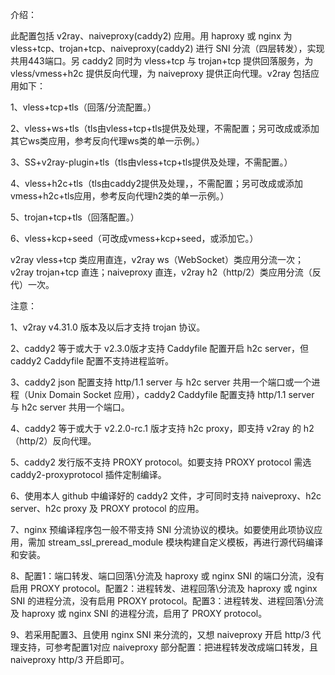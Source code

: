 介绍：

此配置包括 v2ray、naiveproxy(caddy2) 应用。用 haproxy 或 nginx 为 vless+tcp、trojan+tcp、naiveproxy(caddy2) 进行 SNI 分流（四层转发），实现共用443端口。另 caddy2 同时为 vless+tcp 与 trojan+tcp 提供回落服务，为 vless/vmess+h2c 提供反向代理，为 naiveproxy 提供正向代理。v2ray 包括应用如下：

1、vless+tcp+tls（回落/分流配置。）

2、vless+ws+tls（tls由vless+tcp+tls提供及处理，不需配置；另可改成或添加其它ws类应用，参考反向代理ws类的单一示例。）

3、SS+v2ray-plugin+tls（tls由vless+tcp+tls提供及处理，不需配置。）

4、vless+h2c+tls（tls由caddy2提供及处理，，不需配置；另可改成或添加vmess+h2c+tls应用，参考反向代理h2类的单一示例。）

5、trojan+tcp+tls（回落配置。）

6、vless+kcp+seed（可改成vmess+kcp+seed，或添加它。）

v2ray vless+tcp 类应用直连，v2ray ws（WebSocket）类应用分流一次；v2ray trojan+tcp 直连；naiveproxy 直连，v2ray h2（http/2）类应用分流（反代）一次。

注意：

1、v2ray v4.31.0 版本及以后才支持 trojan 协议。 

2、caddy2 等于或大于 v2.3.0版才支持 Caddyfile 配置开启 h2c server，但 caddy2 Caddyfile 配置不支持进程监听。

3、caddy2 json 配置支持 http/1.1 server 与 h2c server 共用一个端口或一个进程（Unix Domain Socket 应用），caddy2 Caddyfile 配置支持 http/1.1 server 与 h2c server 共用一个端口。

4、caddy2 等于或大于 v2.2.0-rc.1 版才支持 h2c proxy，即支持 v2ray 的 h2（http/2）反向代理。

5、caddy2 发行版不支持 PROXY protocol。如要支持 PROXY protocol 需选 caddy2-proxyprotocol 插件定制编译。

6、使用本人 github 中编译好的 caddy2 文件，才可同时支持 naiveproxy、h2c server、h2c proxy 及 PROXY protocol 的应用。

7、nginx 预编译程序包一般不带支持 SNI 分流协议的模块。如要使用此项协议应用，需加 stream_ssl_preread_module 模块构建自定义模板，再进行源代码编译和安装。

8、配置1：端口转发、端口回落\分流及 haproxy 或 nginx SNI 的端口分流，没有启用 PROXY protocol。配置2：进程转发、进程回落\分流及 haproxy 或 nginx SNI 的进程分流，没有启用 PROXY protocol。配置3：进程转发、进程回落\分流及 haproxy 或 nginx SNI 的进程分流，启用了 PROXY protocol。

9、若采用配置3、且使用 nginx SNI 来分流的，又想 naiveproxy 开启 http/3 代理支持，可参考配置1对应 naiveproxy 部分配置：把进程转发改成端口转发，且 naiveproxy http/3 开启即可。
